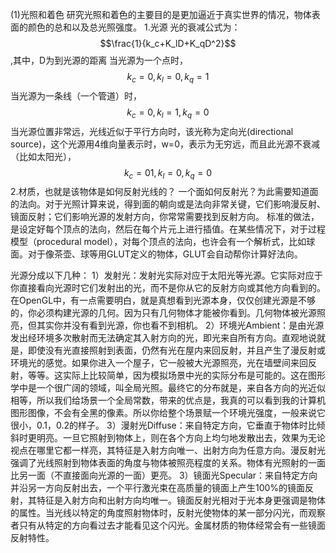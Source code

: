 (1)光照和着色
研究光照和着色的主要目的是更加逼近于真实世界的情况，物体表面的颜色的总和以及总光照强度。
1.光源
  光的衰减公式为：$$\frac{1}{k_c+K_lD+K_qD^2}$$,其中，D为到光源的距离
  当光源为一个点时，$$k_c=0,k_l=0,k_q=1$$
  当光源为一条线（一个管道）时，$$k_c=0,k_l=1,k_q=0$$
  当光源位置非常远，光线近似于平行方向时，该光称为定向光(directional source)，这个光源用4维向量表示时，w=0，表示为无穷远，而且此光源不衰减（比如太阳光），$$k_c=01,k_l=0,k_q=0$$
2.材质，也就是该物体是如何反射光线的？
    一个面如何反射光？为此需要知道面的法向。对于光照计算来说，得到面的朝向或是法向非常关键，它们影响漫反射、镜面反射；它们影响光源的发射方向，你常常需要找到反射方向。
标准的做法，是设定好每个顶点的法向，然后在每个片元上进行插值。在某些情况下，对于过程模型（procedural model），对每个顶点的法向，也许会有一个解析式，比如球面。对于像茶壶、球等用GLUT定义的物体，GLUT会自动帮你计算好法向。

光源分成以下几种：
  1）发射光：发射光实际对应于太阳光等光源。它实际对应于你直接看向光源时它们发射出的光，而不是你从它的反射方向或其他方向看到的。在OpenGL中，有一点需要明白，就是真想看到光源本身，仅仅创建光源是不够的，你必须构建光源的几何。因为只有几何物体才能被你看到。几何物体被光源照亮，但其实你并没有看到光源，你也看不到相机。
  2）环境光Ambient：是由光源发出经环境多次散射而无法确定其入射方向的光，即光来自所有方向。直观地说就是，即使没有光直接照射到表面，仍然有光在屋内来回反射，并且产生了漫反射或环境光的感觉。如果你进入一个屋子，它一般被大光源照亮，光在墙壁间来回反射，等等。这实际上比较简单，因为模拟场景中光的实际分布是可能的。这在图形学中是一个很广阔的领域，叫全局光照。最终它的分布就是，来自各方向的光近似相等，所以我们给场景一个全局常数，带来的优点是，我真的可以看到我的计算机图形图像，不会有全黑的像素。所以你给整个场景赋一个环境光强度，一般来说它很小，0.1，0.2的样子。
  3）漫射光Diffuse：来自特定方向，它垂直于物体时比倾斜时更明亮。一旦它照射到物体上，则在各个方向上均匀地发散出去，效果为无论视点在哪里它都一样亮，其特征是入射方向唯一、出射方向为任意方向。漫反射光强调了光线照射到物体表面的角度与物体被照亮程度的关系。物体有光照射的一面比另一面（不直接面向光源的一面）更亮。
  3）镜面光Specular：来自特定方向并沿另一方向反射出去，一个平行激光束在高质量的镜面上产生100%的镜面反射，其特征是入射方向和出射方向均唯一。镜面反射光相对于光本身更强调是物体的属性。当光线以特定的角度照射物体时，反射光使物体的某一部分闪光，而观察者只有从特定的方向看过去才能看见这个闪光。金属材质的物体经常会有一些镜面反射特性。


